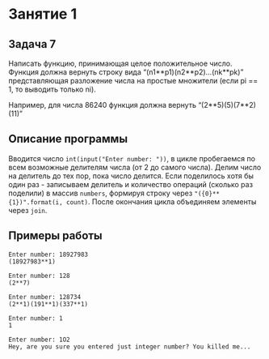 # Занятие 1

## Задача 7

Написать функцию, принимающая целое положительное число. 
Функция должна вернуть строку вида 
“(n1\*\*p1)(n2\*\*p2)…(nk\*\*pk)” представляющая разложение 
числа на простые множители (если pi == 1, то выводить только 
ni).

Например, для числа 86240 функция должна вернуть 
“(2\*\*5)(5)(7\*\*2)(11)”

## Описание программы

Вводится число `int(input("Enter number: "))`, 
в цикле пробегаемся по всем возможные делителям числа (от 2 до 
самого числа). Делим число на делитель до тех пор, пока число
делится. Если поделилось хотя бы один раз - записываем делитель
и количество операций (сколько раз поделили) в массив `numbers`,
формируя строку через `"({0}**{1})".format(i, count)`. После
окончания цикла объединяем элементы через `join`.

## Примеры работы

```
Enter number: 18927983
(18927983**1)
```

```
Enter number: 128
(2**7)
```

```
Enter number: 128734
(2**1)(191**1)(337**1)
```

```
Enter number: 1
1
```

```
Enter number: 1O2
Hey, are you sure you entered just integer number? You killed me...
```